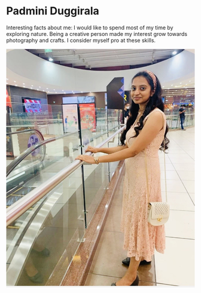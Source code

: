  # Padmini Duggirala

 Interesting facts about me:
 I would like to spend most of my time by exploring nature. Being a creative person made my interest grow towards photography and crafts. I consider myself pro at these skills. 

![my picture](Padmini.JPG)
